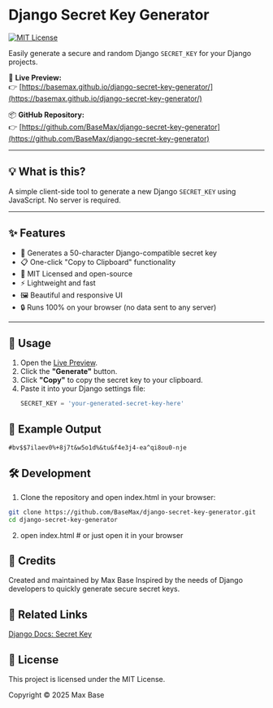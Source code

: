 # Django Secret Key Generator

[![MIT License](https://img.shields.io/badge/license-MIT-blue.svg)](LICENSE)

Easily generate a secure and random Django `SECRET_KEY` for your Django projects.

🔗 **Live Preview:**  
👉 [https://basemax.github.io/django-secret-key-generator/](https://basemax.github.io/django-secret-key-generator/)

📦 **GitHub Repository:**  
👉 [https://github.com/BaseMax/django-secret-key-generator](https://github.com/BaseMax/django-secret-key-generator)

---

## 💡 What is this?

A simple client-side tool to generate a new Django `SECRET_KEY` using JavaScript. No server is required.

---

## ✨ Features

- 🔐 Generates a 50-character Django-compatible secret key
- 📋 One-click "Copy to Clipboard" functionality
- 🧠 MIT Licensed and open-source
- ⚡ Lightweight and fast
- 🖼️ Beautiful and responsive UI
- 🔒 Runs 100% on your browser (no data sent to any server)

---

## 🚀 Usage

1. Open the [Live Preview](https://basemax.github.io/django-secret-key-generator/).
2. Click the **"Generate"** button.
3. Click **"Copy"** to copy the secret key to your clipboard.
4. Paste it into your Django settings file:
   ```python
   SECRET_KEY = 'your-generated-secret-key-here'
   ```

## 🧪 Example Output

```shell
#bv$$7ilaev0%+8j7t&w5o1d%&tu&f4e3j4-ea^qi8ou0-nje
```

## 🛠️ Development

1. Clone the repository and open index.html in your browser:

```bash
git clone https://github.com/BaseMax/django-secret-key-generator.git
cd django-secret-key-generator
```

2. open index.html  # or just open it in your browser

## 🙌 Credits
Created and maintained by Max Base
Inspired by the needs of Django developers to quickly generate secure secret keys.

## 🔗 Related Links

[Django Docs: Secret Key](https://docs.djangoproject.com/en/5.2/ref/settings/#secret-key)

## 📄 License

This project is licensed under the MIT License.

Copyright © 2025 Max Base
